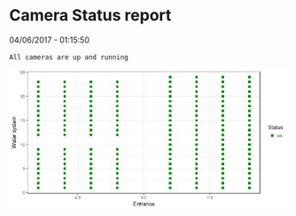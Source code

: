 Camera Status report
================
04/06/2017 - 01:15:50

    All cameras are up and running

![](camreport_files/figure-markdown_github/unnamed-chunk-2-1.png)
